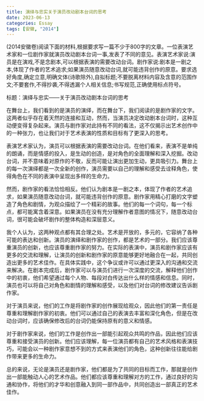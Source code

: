 ```yaml
---
title: 演绎与忠实关于演员改动剧本台词的思考
date: 2023-06-13
categories: Essay
tags: [安徽, "2014"]
---
```


(2014安徽卷)阅读下面的材料,根据要求写一篇不少于800字的文章。一位表演艺术家和一位剧作家就演员改动剧本台词一事,发表了不同的意见。表演艺术家说:演员是在演戏,不是念剧本,可以根据表演的需要改动台词。剧作家说:剧本是一剧之本,体现了作者的艺术追求;如果演员随意改动台词,就可能违背创作的原意。要求选好角度,确定立意,明确文体(诗歌除外),自拟标题;不要脱离材料内容及含意的范围作文;不要套作,不得抄袭,不得透漏个人相关信息;书写规范,正确使用标点符号。

标题：演绎与忠实——关于演员改动剧本台词的思考

在舞台上，我们看到的是演员的演绎，而在舞台下，我们阅读的是剧作家的文字。这两者似乎存在着天然的连接和互动，然而，当演员决定改动剧本台词时，这种互动便变得复杂起来。演员与剧作家对此持有不同的看法，这不仅揭示出艺术创作中的一种张力，也让我们对于艺术表演的性质和目标有了更深入的思考。

表演艺术家认为，演员可以根据表演的需要改动台词。在他们看来，表演不是单纯的朗诵，而是情感的投入，是生动的创造，是对角色的全面理解和深入挖掘。改动台词，并不意味着对原作的不敬，反而可能让演出更加生动，更具吸引力。舞台上的每一次演绎都是一次全新的创作，演员需要以自己的理解和感受去诠释角色，使得角色在不同的表演中呈现出多样的生命力。

然而，剧作家的看法恰恰相反。他们认为剧本是一剧之本，体现了作者的艺术追求，如果演员随意改动台词，就可能违背创作的原意。剧作家用精心打磨的文字塑造了角色和剧情，为观众描绘了一个精彩的故事。他们的每一个词句，每一个标点，都可能寓含着深意。如果演员在没有充分理解作者意图的情况下，随意改动台词，很可能会破坏剧作的整体构造和深层意义。

我个人认为，这两种观点都有其合理之处。艺术是开放的，多元的，它容纳了各种可能的表达和创新。演员的演绎和剧作家的创作，都是艺术的一部分。我们应该尊重演员的创新，也应该尊重剧作家的努力。在实际的表演中，演员和剧作家应该有更多的交流和理解，让演员的创新和剧作家的原意能够更好地融合在一起，共同创造出更多的艺术佳作。在具体实践中，这个争议或许可以通过更深入的沟通和交流来解决。在剧本完成后，剧作家可以与演员们进行一次深度的交流，解释他们创作中的初衷，他们希望通过每个人物、每段对白传达出什么样的情感和信息。同时，演员也可以将自己对角色和剧情的理解和感受，以及他们对台词的修改建议告诉剧作家。

对于演员来说，他们的工作是将剧作家的创作展现给观众，因此他们的第一责任是尊重和理解剧作家的初衷。他们可以通过自己的表演去丰富和深化角色，但是在改动台词时，应该确保修改后的台词仍能保持原有的意义和情感。

对于剧作家来说，他们的工作是创作出一部能引起观众共鸣的作品，因此他们应该尊重和接受演员的创新。他们应该理解，每一位演员都有自己的艺术风格和表演技巧，可能会以一种剧作家意想不到的方式来表演他们的角色，这种创新往往能给剧作带来更多的生命力。

总的来说，无论是演员还是剧作家，他们都是为了共同的目标而工作，那就是创作出一部能触动人心的艺术作品。他们都应该尊重和理解对方的工作，通过良好的沟通和协作，将他们的才华和创意融入到同一部作品中，共同创造出一部真正的艺术佳作。